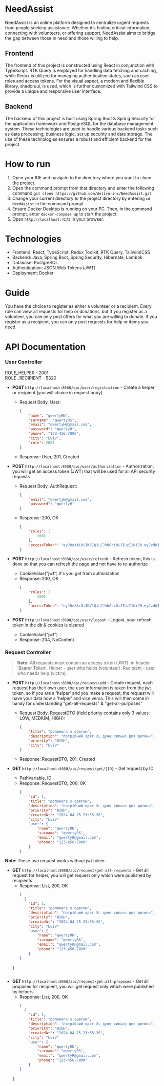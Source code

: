 
# NeedAssist
NeedAssist is an online platform designed to centralize urgent requests from people seeking assistance. Whether it’s finding critical information, connecting with volunteers, or offering support, NeedAssist aims to bridge the gap between those in need and those willing to help.
## Frontend
The frontend of this project is constructed using React in conjunction with TypeScript. RTK Query is employed for handling data fetching and caching, while Redux is utilized for managing authentication states, such as user roles and access tokens. For the visual aspect, a modern and flexible library, shadcn/ui, is used, which is further customized with Tailwind CSS to provide a unique and responsive user interface.
## Backend
The backend of this project is built using Spring Boot & Spring Security for the application framework and PostgreSQL for the database management system. These technologies are used to handle various backend tasks such as data processing, business logic, set up security and data storage. The use of these technologies ensures a robust and efficient backend for the project.

# **How to run**
1. Open your IDE and navigate to the directory where you want to clone the project.
2. Open the command prompt from that directory and enter the following command 
  ```git clone https://github.com/delion-inc/NeedAssist.git```
3. Change your current directory to the project directory by entering ```cd NeedAssist``` in the command prompt.
4. Ensure Docker Desktop is running on your PC. Then, in the command prompt, enter ```docker-compose up``` to start the project.
5. Open ```http://localhost:4173``` in your browser.

# **Technologies**
- Frontend: React, TypeScript, Redux Toolkit, RTK Query, TailwindCSS
- Backend: Java, Spring Boot, Spring Security, Hibernate, Lombok
- Database: PostgreSQL
- Authentication: JSON Web Tokens (JWT)
- Deployment: Docker

# **Guide**
You have the choice to register as either a volunteer or a recipient. Every role can view all requests for help or donations, but
If you register as a volunteer, you can only post offers for what you are willing to donate.
If you register as a recipient, you can only post requests for help or items you need.

# **API Documentation**

### **User Controller**
ROLE_HELPER - 2001   
ROLE _RECIPIENT - 5320

- **POST** `http://localhost:8080/api/user/registration` - Create a helper or recipient (you will choice in request body)
  - Request Body, User:
    ```json
    {
        "name": "qwertyHN",
        "surname": "qwertyHS",
        "email": "qwertyH@gmail.com",
        "password": "qwertyH",
        "phone": "123-456-7890",
        "city": "Lviv",
        "role": 2001
    }
    ```
  - Response: User, 201, Created

- **POST** `http://localhost:8080/api/user/authorization` - Authorization, you will get an access token (JWT) that will be used for all API security requests
  - Request Body, AuthRequest:
    ```json
    {
        "email": "qwertyH@gmail.com",
        "password": "qwertyH"
    }
    ```
  - Response: 200, OK
    ```json
    {
        "roles": [
            2001
        ],
        "accessToken": "eyJ0eXAiOiJKV1QiLCJhbGciOiJIUzI1NiJ9.eyJzdWIiOiJxd2VydHlIQGdtYWlsLmNvbSIsInJvbGVzIjpbIlJPTEVfSEVMUEVSIl0sImV4cCI6MTcxNDA2OTMzMSwiaWF0IjoxNzE0MDY1NzMxfQ.EUIwf9ZLrVmSOpycUK9co9-B4GiMsn3zw5INiOYNcrE"
    }
    ```

- **POST** `http://localhost:8080/api/user/refresh` - Refresh token, this is done so that you can refresh the page and not have to re-authorize
  - CookieValue("jwt") it's you get from authorization
  - Response: 200, OK
    ```json
    {
        "roles": [
            2001
        ],
        "accessToken": "eyJ0eXAiOiJKV1QiLCJhbGciOiJIUzI1NiJ9.eyJzdWIiOiJxd2VydHlIQGdtYWlsLmNvbSIsInJvbGVzIjpbIlJPTEVfSEVMUEVSIl0sImV4cCI6MTcxNDA2OTMzMSwiaWF0IjoxNzE0MDY1NzMxfQ.EUIwf9ZLrVmSOpycUK9co9-B4GiMsn3zw5INiOYNcrE"
    }
    ```

- **POST** `http://localhost:8080/api/user/logout` - Logout, your refresh token in the db & cookies is cleared
  - CookieValue("jwt")
  - Response: 204, NoContent

### **Request Controller**

> **Note:** All requests must contain an access token (JWT), in header 'Bearer Token'. Helper - user who helps (volunteer). Recipient - user who needs help (victim).

- **POST** `http://localhost:8080/api/request/add` - Create request, each request has their own user, the user information is taken from the jwt token, so if you are a 'helper' and you make a request, the request will have your data how a 'helper' and vice versa. This will then come in handy for understanding "get-all-requests" & "get-all-purposes"
  - Request Body, RequestDTO (field priority contains only 3 values: LOW, MEDIUM, HIGH):
    ```json
    {
        "title": "допомога з одягом",
        "description": "потрібний одяг XL дуже сильно для дитини",
        "priority": "HIGH",
        "city": "Lviv"
    }
    ```
  - Response: RequestDTO, 201, Created

- **GET** `http://localhost:8080/api/request/get/{ID}` - Get request by ID
  - PathVariable, ID
  - Response: RequestDTO, 200, OK
    ```json
    {
        "id": 1,
        "title": "допомога з одягом",
        "description": "потрібний одяг XL дуже сильно для дитини",
        "priority": "HIGH",
        "createdAt": "2024-04-25 23:55:36",
        "city": "Lviv"
        "user": {
            "name": "qwertyRN",
            "surname": "qwertyRS",
            "email": "qwertyR@gmail.com",
            "phone": "123-456-7890"
        }
    }
    ```
**Note:** These two request works without jwt token

- **GET** `http://localhost:8080/api/request/get-all-requests` - Get all request for helper, you will get request only which were published by recipients
  - Response: List<RequestDTO>, 200, OK
    ```json
    [
      {
        "id": 1,
        "title": "допомога з одягом",
        "description": "потрібний одяг XL дуже сильно для дитини",
        "priority": "HIGH",
        "createdAt": "2024-04-25 23:55:36",
        "city": "Lviv"
        "user": {
            "name": "qwertyRN",
            "surname": "qwertyRS",
            "email": "qwertyR@gmail.com",
            "phone": "123-456-7890"
        }
    }
  ]
    ```

- **GET** `http://localhost:8080/api/request/get-all-proposes` - Get all proposes for recipient, you will get request only which were published by helpers
  - Response: List<RequestDTO>, 200, OK
    ```json
    [
      {
        "id": 1,
        "title": "допомога з одягом",
        "description": "потрібний одяг XL дуже сильно для дитини",
        "priority": "HIGH",
        "createdAt": "2024-04-25 23:55:36",
        "city": "Lviv"
        "user": {
            "name": "qwertyRN",
            "surname": "qwertyRS",
            "email": "qwertyR@gmail.com",
            "phone": "123-456-7890"
        }
    }
  ]
    ```
